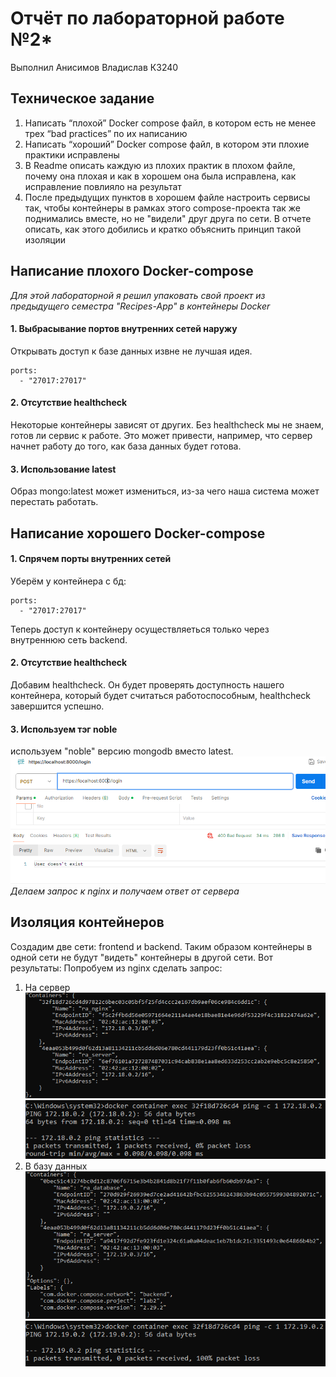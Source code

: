 # Отчёт по лабораторной работе №2*
Выполнил Анисимов Владислав К3240
## Техническое задание
1. Написать “плохой” Docker compose файл, в котором есть не менее трех “bad practices” по их написанию
2. Написать “хороший” Docker compose файл, в котором эти плохие практики исправлены
3. В Readme описать каждую из плохих практик в плохом файле, почему она плохая и как в хорошем она была исправлена, как исправление повлияло на результат
4. После предыдущих пунктов в хорошем файле настроить сервисы так, чтобы контейнеры в рамках этого compose-проекта так же поднимались вместе, но не "видели" друг друга по сети. В отчете описать, как этого добились и кратко объяснить принцип такой изоляции
## Написание плохого Docker-compose
_Для этой лабораторной я решил упаковать свой проект из предыдущего семестра "Recipes-App" в контейнеры Docker_
#### 1. Выбрасывание портов внутренних сетей наружу
Открывать доступ к базе данных извне не лучшая идея.
```
ports:
  - "27017:27017"
```
#### 2. Отсутствие healthcheck
Некоторые контейнеры зависят от других. Без healthcheck мы не знаем, готов ли сервис к работе. Это может привести, например, что сервер начнет работу до того, как база данных будет готова. 
#### 3. Использование latest
Образ mongo:latest может измениться, из-за чего наша система может перестать работать.
## Написание хорошего Docker-compose
#### 1. Спрячем порты внутренних сетей
Уберём у контейнера с бд:
```
ports:
  - "27017:27017"
```
Теперь доступ к контейнеру осуществляеться только через внутреннюю сеть backend.
#### 2. Отсутствие healthcheck
Добавим healthcheck. Он будет проверять доступность нашего контейнера, который будет считаться работоспособным, healthcheck завершится успешно.
#### 3. Используем тэг noble
используем "noble" версию mongodb вместо latest.
![result](./assets/result.png)
_Делаем запрос к nginx и получаем ответ от сервера_
## Изоляция контейнеров
Создадим две сети: frontend и backend. Таким образом контейнеры в одной сети не будут "видеть" контейнеры в другой сети.
Вот результаты:
Попробуем из nginx сделать запрос:
1. На сервер
![net_f](./assets/net_f.png)
![recieved](./assets/recieved.png)
2. В базу данных
![net_b](./assets/net_b.png)
![lost](./assets/lost.png)
